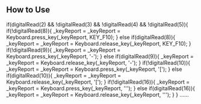 How to Use
------
  if(digitalRead(2) && !digitalRead(3) && !digitalRead(4) && !digitalRead(5)){
    if(!digitalRead(8)){
      _keyReport = _keyReport = Keyboard.press_key(_keyReport, KEY_F10);
    }
    else if(digitalRead(8)){
      _keyReport = _keyReport = Keyboard.release_key(_keyReport, KEY_F10);
    }
    if(!digitalRead(9)){
      _keyReport = _keyReport = Keyboard.press_key(_keyReport, '-');
    }
    else if(digitalRead(9)){
      _keyReport = _keyReport = Keyboard.release_key(_keyReport, '-');
    }
    if(!digitalRead(10)){
      _keyReport = _keyReport = Keyboard.press_key(_keyReport, '[');
    }
    else if(digitalRead(10)){
      _keyReport = _keyReport = Keyboard.release_key(_keyReport, '[');
    }
    if(!digitalRead(16)){
      _keyReport = _keyReport = Keyboard.press_key(_keyReport, '\'');
    }
    else if(digitalRead(16)){
      _keyReport = _keyReport = Keyboard.release_key(_keyReport, '\'');
    }
  }
......
